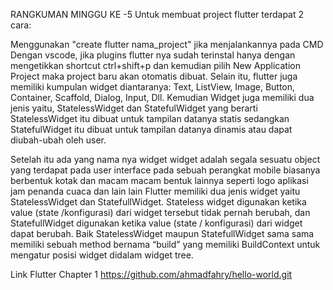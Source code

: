 RANGKUMAN MINGGU KE -5
Untuk membuat project flutter terdapat 2 cara:

Menggunakan "create flutter nama_project" jika menjalankannya pada CMD
Dengan vscode, jika plugins flutter nya sudah terinstal hanya dengan mengetikkan shortcut ctrl+shift+p dan kemudian pilih New Application Project maka project baru akan otomatis dibuat.
Selain itu, flutter juga memiliki kumpulan widget diantaranya: Text, ListView, Image, Button, Container, Scaffold, Dialog, Input, Dll. Kemudian Widget juga memiliki dua jenis yaitu, StatelessWidget dan StatefulWidget yang berarti StatelessWidget itu dibuat untuk tampilan datanya statis sedangkan StatefulWidget itu dibuat untuk tampilan datanya dinamis atau dapat diubah-ubah oleh user.

Setelah itu ada yang nama nya widget widget adalah segala sesuatu object yang terdapat pada user interface pada sebuah perangkat mobile
biasanya berbentuk kotak dan macam macam bentuk lainnya seperti logo aplikasi jam penanda cuaca dan lain lain
Flutter memiliki dua jenis widget yaitu StatelessWidget dan StatefullWidget. 
Stateless widget digunakan ketika value (state /konfigurasi) dari widget tersebut tidak pernah berubah, dan StatefullWidget digunakan ketika value (state / konfigurasi) dari widget dapat berubah. 
Baik StatelessWidget maupun StatefullWidget sama sama memiliki sebuah method bernama “build” yang memiliki BuildContext untuk mengatur posisi widget didalam widget tree.

Link Flutter Chapter 1 
https://github.com/ahmadfahry/hello-world.git
